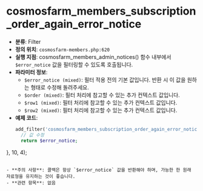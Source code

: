 # cosmosfarm_members_subscription_order_again_error_notice

- **분류**: Filter
- **정의 위치**: `cosmosfarm-members.php:620`
- **실행 지점**: cosmosfarm_members_admin_notices() 함수 내부에서 `$error_notice` 값을 필터링할 수 있도록 호출됩니다.
- **파라미터 정보**:
  - `$error_notice (mixed)`: 필터 적용 전의 기본 값입니다. 반환 시 이 값을 원하는 형태로 수정해 돌려주세요.
  - `$order (mixed)`: 필터 처리에 참고할 수 있는 추가 컨텍스트 값입니다.
  - `$row1 (mixed)`: 필터 처리에 참고할 수 있는 추가 컨텍스트 값입니다.
  - `$row2 (mixed)`: 필터 처리에 참고할 수 있는 추가 컨텍스트 값입니다.
- **예제 코드**:
  ```php
  add_filter('cosmosfarm_members_subscription_order_again_error_notice', function($error_notice, $order, $row1, $row2) {
    // 값 수정
    return $error_notice;
}, 10, 4);
  ```

- **주의 사항**: 콜백은 항상 `$error_notice` 값을 반환해야 하며, 가능한 한 원래 자료형을 유지하는 것이 좋습니다.
- **관련 항목**: 없음
